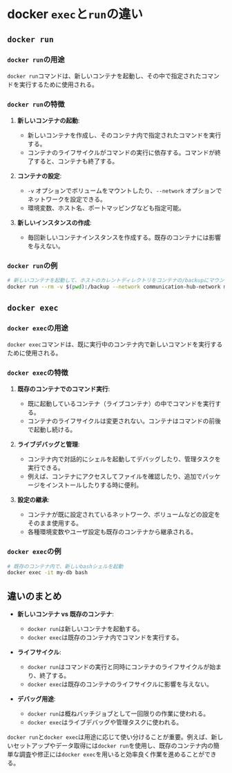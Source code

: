 # docker `exec`と`run`の違い

## `docker run`

### `docker run`の用途

`docker run`コマンドは、新しいコンテナを起動し、その中で指定されたコマンドを実行するために使用される。

### `docker run`の特徴

1. **新しいコンテナの起動**:

   - 新しいコンテナを作成し、そのコンテナ内で指定されたコマンドを実行する。
   - コンテナのライフサイクルがコマンドの実行に依存する。コマンドが終了すると、コンテナも終了する。

2. **コンテナの設定**:

   - `-v` オプションでボリュームをマウントしたり、`--network` オプションでネットワークを設定できる。
   - 環境変数、ホスト名、ポートマッピングなども指定可能。

3. **新しいインスタンスの作成**:
   - 毎回新しいコンテナインスタンスを作成する。既存のコンテナには影響を与えない。

### `docker run`の例

```sh
# 新しいコンテナを起動して、ホストのカレントディレクトリをコンテナの/backupにマウントし、mysqldumpコマンドを実行
docker run --rm -v $(pwd):/backup --network communication-hub-network mysql:8.0 sh -c 'mysqldump -h my-db -u root -ppassword --no-data my-db > /backup/schema.sql'
```

## `docker exec`

### `docker exec`の用途

`docker exec`コマンドは、既に実行中のコンテナ内で新しいコマンドを実行するために使用される。

### `docker exec`の特徴

1. **既存のコンテナでのコマンド実行**:
   - 既に起動しているコンテナ（ライブコンテナ）の中でコマンドを実行する。
   - コンテナのライフサイクルは変更されない。コンテナはコマンドの前後で起動し続ける。

2. **ライブデバッグと管理**:
   - コンテナ内で対話的にシェルを起動してデバッグしたり、管理タスクを実行できる。
   - 例えば、コンテナにアクセスしてファイルを確認したり、追加でパッケージをインストールしたりする時に便利。

3. **設定の継承**:
   - コンテナが既に設定されているネットワーク、ボリュームなどの設定をそのまま使用する。
   - 各種環境変数やユーザ設定も既存のコンテナから継承される。

### `docker exec`の例

```sh
# 既存のコンテナ内で、新しいbashシェルを起動
docker exec -it my-db bash
```

## 違いのまとめ

- **新しいコンテナ vs 既存のコンテナ**:
  - `docker run`は新しいコンテナを起動する。
  - `docker exec`は既存のコンテナ内でコマンドを実行する。

- **ライフサイクル**:
  - `docker run`はコマンドの実行と同時にコンテナのライフサイクルが始まり、終了する。
  - `docker exec`は既存のコンテナのライフサイクルに影響を与えない。

- **デバッグ用途**:
  - `docker run`は概ねバッチジョブとして一回限りの作業に使われる。
  - `docker exec`はライブデバッグや管理タスクに使われる。

`docker run`と`docker exec`は用途に応じて使い分けることが重要。例えば、新しいセットアップやデータ取得には`docker run`を使用し、既存のコンテナ内の簡単な調査や修正には`docker exec`を用いると効率良く作業を進めることができる。
